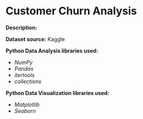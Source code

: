 # Customer Churn Analysis

**Description:** 

**Dataset source:** Kaggle

**Python Data Analysis libraries used:**
 - _NumPy_
 - _Pandas_
 - _itertools_
 - _collections_
 
 
**Python Data Visualization libraries used:**
 - _Matplotlib_
 - _Seaborn_
